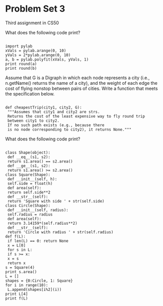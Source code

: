 # Problem Set 3
Third assignment in CS50

What does the following code print?

<pre><code>
import pylab
xVals = pylab.arange(0, 10)
yVals = 2*pylab.arange(0, 10)
a, b = pylab.polyfit(xVals, yVals, 1)
print round(a)
print round(b)
</code></pre>

Assume that G is a Digraph in which each node represents a city (i.e., n.getName() returns the name of a city), and the weight of each edge the cost of flying nonstop between pairs of cities.
Write a function that meets the specification below.

<pre><code>
def cheapestTrip(city1, city2, G):
 """Assumes that city1 and city2 are strs.
 Returns the cost of the least expensive way to fly round trip
 between city1 to city2.
 If no such path exists (e.g., because there
 is no node corresponding to city2), it returns None."""
</code></pre>

What does the following code print? 

<pre><code>
class Shape(object):
 def __eq__(s1, s2):
 return s1.area() == s2.area()
 def __ge__(s1, s2):
 return s1.area() >= s2.area()
class Square(Shape):
 def __init__(self, h):
 self.side = float(h)
 def area(self):
 return self.side**2
 def __str__(self):
 return 'Square with side ' + str(self.side)
class Circle(Shape):
 def __init__(self, radius):
 self.radius = radius
 def area(self):
 return 3.14159*(self.radius**2)
 def __str__(self):
 return 'Circle with radius ' + str(self.radius)
def f(L):
 if len(L) == 0: return None
 x = L[0]
 for s in L:
 if s >= x:
 x = s
 return x
s = Square(4)
print s.area()
L = []
shapes = {0:Circle, 1: Square}
for i in range(10):
 L.append(shapes[i%2](i))
print L[4]
print f(L)
</code></pre>
